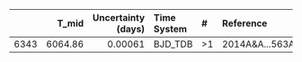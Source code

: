 |      |   T_mid |   Uncertainty (days) | Time System   | #   | Reference           |
|-----:|--------:|---------------------:|:--------------|:----|:--------------------|
| 6343 | 6064.86 |              0.00061 | BJD_TDB       | >1  | 2014A&A...563A.143D |